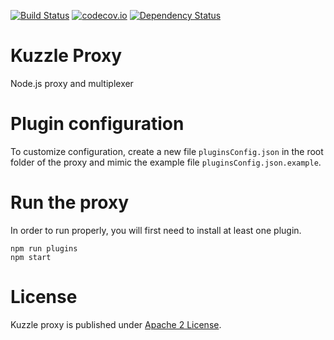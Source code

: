 [![Build Status](https://travis-ci.org/kuzzleio/kuzzle-proxy.svg?branch=master)](https://travis-ci.org/kuzzleio/kuzzle-proxy) [![codecov.io](http://codecov.io/github/kuzzleio/kuzzle-proxy/coverage.svg?branch=master)](http://codecov.io/github/kuzzleio/kuzzle-proxy?branch=master) [![Dependency Status](https://david-dm.org/kuzzleio/kuzzle-proxy.svg)](https://david-dm.org/kuzzleio/kuzzle-proxy)

# Kuzzle Proxy

Node.js proxy and multiplexer

# Plugin configuration

To customize configuration, create a new file `pluginsConfig.json` in the root folder of the proxy and mimic the example file `pluginsConfig.json.example`.

# Run the proxy

In order to run properly, you will first need to install at least one plugin.

```
npm run plugins
npm start
```

# License

Kuzzle proxy is published under [Apache 2 License](LICENSE.md).

